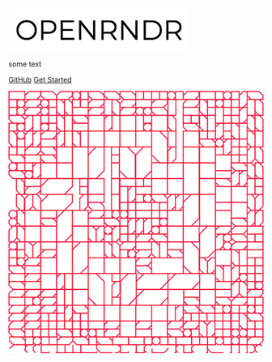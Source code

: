 ![logo](_media/logo2.png)

some text

[GitHub](https://github.com/openrndr)
[Get Started](/Tutorial_Start)

<!-- background image -->
![](_media/bg3.jpg)
